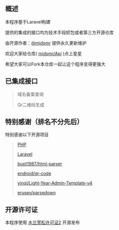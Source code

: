 ## 概述
本程序基于Laravel构建

提供的集成的接口均为技术手段抓包或者第三方开源仓库

由开源作者：[@midsmr](https://github.com/midsmr) 提供永久更新维护

欢迎大家给仓库( [midsmr/Api](https://github.com/midsmr/Api) )点上星星

希望大家可以Fork本仓库一起让这个程序变得更强大

## 已集成接口

> 域名备案查询
> 
> Qr二维码生成

## 特别感谢（排名不分先后）

特别感谢以下开源项目

> [PHP](https://github.com/php/php-src)
> 
> [Laravel](https://github.com/laravel/laravel)
> 
> [bupt1987/html-parser](https://github.com/bupt1987/html-parser)
> 
> [endroid/qr-code](https://github.com/endroid/qr-code)
> 
> [yinqi/Light-Year-Admin-Template-v4](https://gitee.com/yinqi/Light-Year-Admin-Template)
> 
> [erusev/parsedown](https://github.com/erusev/parsedown)

## 开源许可证

本程序使用 [木兰宽松许可证2](http://license.coscl.org.cn/MulanPSL2) 开源发布
